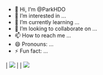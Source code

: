 - 👋 Hi, I’m @ParkHDO
- 👀 I’m interested in ...
- 🌱 I’m currently learning ...
- 💞️ I’m looking to collaborate on ...
- 📫 How to reach me ...
- 😄 Pronouns: ...
- ⚡ Fun fact: ...

| <img src="https://img.shields.io/badge/HTML-239120?style=for-the-badge&logo=html5&logoColor=white" /> | | <img src="https://img.shields.io/badge/JavaScript-F7DF1E?style=for-the-badge&logo=JavaScript&logoColor=white" /> 
